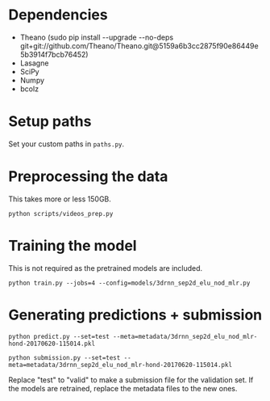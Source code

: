 # Dependencies
* Theano (sudo pip install --upgrade --no-deps git+git://github.com/Theano/Theano.git@5159a6b3cc2875f90e86449e5b3914f7bcb76452)
* Lasagne
* SciPy
* Numpy
* bcolz

# Setup paths
Set your custom paths in ```paths.py```.

# Preprocessing the data
This takes more or less 150GB.

```python scripts/videos_prep.py```

# Training the model
This is not required as the pretrained models are included.
 
```python train.py --jobs=4 --config=models/3drnn_sep2d_elu_nod_mlr.py```

# Generating predictions + submission

```python predict.py --set=test --meta=metadata/3drnn_sep2d_elu_nod_mlr-hond-20170620-115014.pkl```

```python submission.py --set=test --meta=metadata/3drnn_sep2d_elu_nod_mlr-hond-20170620-115014.pkl```

Replace "test" to "valid" to make a submission file for the validation set.
If the models are retrained, replace the metadata files to the new ones.

